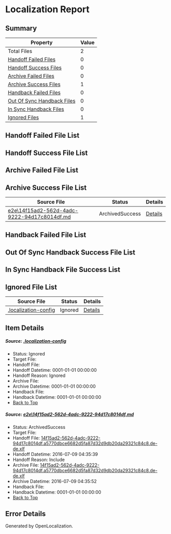 # <a name='report-top'></a> Localization Report

## Summary
 Property | Value 
 -------- | ----- 
 Total Files | 2
[ Handoff Failed Files ](#handoff-failed-list)| 0
[ Handoff Success Files ](#handoff-success-list)| 0
[ Archive Failed Files ](#archive-failed-list)| 0
[ Archive Success Files ](#archive-success-list)| 1
[ Handback Failed Files ](#handback-failed-list)| 0
[ Out Of Sync Handback Files ](#outofsync-handback-success-list)| 0
[ In Sync Handback Files ](#insync-handback-success-list)| 0
[ Ignored Files ](#ignored-list)| 1

## <a name='handoff-failed-list'></a> Handoff Failed File List

## <a name='handoff-success-list'></a> Handoff Success File List

## <a name='archive-failed-list'></a> Archive Failed File List

## <a name='archive-success-list'></a> Archive Success File List
 Source File | Status | Details 
 ----------- | ------ | ------- 
 [e2e\14f15ad2-562d-4adc-9222-94d17c8014df.md](https://github.com/OpenLocalizationTestOrg/oltest/blob/5ccfd2061d0772e4ade82293f6f8366631760fec/e2e/14f15ad2-562d-4adc-9222-94d17c8014df.md) | ArchivedSuccess | [Details](#1d5dacccfa9d5c2f0a84cf64d9626d1a303085d91)

## <a name='handback-failed-list'></a> Handback Failed File List

## <a name='outofsync-handback-success-list'></a> Out Of Sync Handback Success File List

## <a name='insync-handback-success-list'></a> In Sync Handback File Success List

## <a name='ignored-list'></a> Ignored File List
 Source File | Status | Details 
 ----------- | ------ | ------- 
 [.localization-config](https://github.com/OpenLocalizationTestOrg/oltest/blob/5ccfd2061d0772e4ade82293f6f8366631760fec/.localization-config) | Ignored | [Details](#3d4f252ac210baf56311d7e97dcc2db10974dbd20)

## Item Details
##### <a name='3d4f252ac210baf56311d7e97dcc2db10974dbd20'></a> Source: [.localization-config](https://github.com/OpenLocalizationTestOrg/oltest/blob/5ccfd2061d0772e4ade82293f6f8366631760fec/.localization-config)
* Status: Ignored
* Target File: 
* Handoff File: 
* Handoff Datetime: 0001-01-01 00:00:00
* Handoff Reason: Ignored
* Archive File: 
* Archive Datetime: 0001-01-01 00:00:00
* Handback File: 
* Handback Datetime: 0001-01-01 00:00:00
* [Back to Top](#report-top)

##### <a name='1d5dacccfa9d5c2f0a84cf64d9626d1a303085d91'></a> Source: [e2e\14f15ad2-562d-4adc-9222-94d17c8014df.md](https://github.com/OpenLocalizationTestOrg/oltest/blob/5ccfd2061d0772e4ade82293f6f8366631760fec/e2e/14f15ad2-562d-4adc-9222-94d17c8014df.md)
* Status: ArchivedSuccess
* Target File: 
* Handoff File: [14f15ad2-562d-4adc-9222-94d17c8014df.a5770dbce6682d5fa87d32d9db20da29321c84c8.de-de.xlf](https://github.com/OpenLocalizationTestOrg/olhandoff-e2e/blob/58883e709e4be3f7f00c99f51a250c52785dbd14/ol-handoff/OpenLocalizationTestOrg/oltest-dede-fly/ci/ht/14f15ad2-562d-4adc-9222-94d17c8014df.a5770dbce6682d5fa87d32d9db20da29321c84c8.de-de.xlf)
* Handoff Datetime: 2016-07-09 04:35:39
* Handoff Reason: Include
* Archive File: [14f15ad2-562d-4adc-9222-94d17c8014df.a5770dbce6682d5fa87d32d9db20da29321c84c8.de-de.xlf](https://github.com/OpenLocalizationTestOrg/olhandoff-e2e/blob/fe9e1c46936ed028b6e78ca0703f469aa311b19c/ol-archive/OpenLocalizationTestOrg/oltest-dede-fly/ci/ht/14f15ad2-562d-4adc-9222-94d17c8014df.a5770dbce6682d5fa87d32d9db20da29321c84c8.de-de.xlf)
* Archive Datetime: 2016-07-09 04:35:52
* Handback File: 
* Handback Datetime: 0001-01-01 00:00:00
* [Back to Top](#report-top)


## Error Details

Generated by OpenLocalization.
